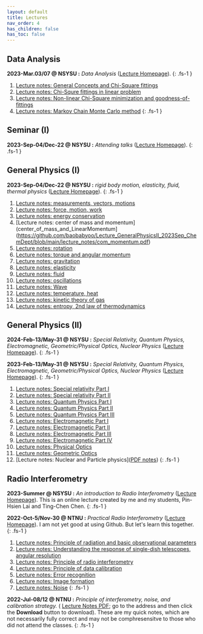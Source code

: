 ```yaml
---
layout: default
title: Lectures
nav_order: 4
has_children: false
has_toc: false
---
```


## Data Analysis

**2023-Mar.03/07 @ NSYSU :** *Data Analysis*
([Lecture Homepage](https://github.com/baobabyoo/Lecture_DataAnalysis)).
{: .fs-1 }

1. [Lecture notes: General Concepts and Chi-Square fittings](https://github.com/baobabyoo/Lecture_DataAnalysis/blob/main/lecture_notes/DataAnalysis_part1.pdf)
2. [Lecture notes: Chi-Squre fittings in linear problem](https://github.com/baobabyoo/Lecture_DataAnalysis/blob/main/lecture_notes/DataAnalysis_part2.pdf)
3. [Lecture notes: Non-linear Chi-Square minimization and goodness-of-fittings](https://github.com/baobabyoo/Lecture_DataAnalysis/blob/main/lecture_notes/DataAnalysis_part3.pdf)
4. [Lecture notes: Markov Chain Monte Carlo method](https://github.com/baobabyoo/Lecture_DataAnalysis/blob/main/lecture_notes/DataAnalysis_part4.pdf)
{: .fs-1 }

## Seminar (I) 

**2023-Sep-04/Dec-22 @ NSYSU :** *Attending talks* ([Lecture Homepage](https://github.com/baobabyoo/Lecture_SeminarI_2023Sep_PhysDept)).
{: .fs-1 }

## General Physics (I)

**2023-Sep-04/Dec-22 @ NSYSU :** *rigid body motion, elasticity, fluid, thermal physics* ([Lecture Homepage](https://github.com/baobabyoo/Lecture_GeneralPhysicsII_2023Sep_ChemDept)).
{: .fs-1 }

1. [Lecture notes: measurements, vectors, motions](https://github.com/baobabyoo/Lecture_GeneralPhysicsII_2023Sep_ChemDept/blob/main/lecture_notes/measurements_vectors_motions.pdf)
2. [Lecture notes: force, motion, work](https://github.com/baobabyoo/Lecture_GeneralPhysicsII_2023Sep_ChemDept/blob/main/lecture_notes/force_motion_work.pdf)
3. [Lecture notes: energy conservation](https://github.com/baobabyoo/Lecture_GeneralPhysicsII_2023Sep_ChemDept/blob/main/lecture_notes/PotentialEnergy_Econservation.pdf)
4. [Lecture notes: center of mass and momentum](center_of_mass_and_LinearMomentum](https://github.com/baobabyoo/Lecture_GeneralPhysicsII_2023Sep_ChemDept/blob/main/lecture_notes/com_momentum.pdf)
5. [Lecture notes: rotation](https://github.com/baobabyoo/Lecture_GeneralPhysicsII_2023Sep_ChemDept/blob/main/lecture_notes/rotation.pdf)
6. [Lecture notes: torque and angular momentum](https://github.com/baobabyoo/Lecture_GeneralPhysicsII_2023Sep_ChemDept/blob/main/lecture_notes/angular_momentum.pdf)
7. [Lecture notes: gravitation](https://github.com/baobabyoo/Lecture_GeneralPhysicsII_2023Sep_ChemDept/blob/main/lecture_notes/gravitation.pdf)
8. [Lecture notes: elasticity](https://github.com/baobabyoo/Lecture_GeneralPhysicsII_2023Sep_ChemDept/blob/main/lecture_notes/equilibrium_elasticity.pdf)
9. [Lecture notes: fluid](https://github.com/baobabyoo/Lecture_GeneralPhysicsII_2023Sep_ChemDept/blob/main/lecture_notes/fluids.pdf)
10. [Lecture notes: oscillations](https://github.com/baobabyoo/Lecture_GeneralPhysicsII_2023Sep_ChemDept/blob/main/lecture_notes/oscillation.pdf)
11. [Lecture notes: Wave](https://github.com/baobabyoo/Lecture_GeneralPhysicsII_2023Sep_ChemDept/blob/main/lecture_notes/wave1.pdf)
12. [Lecture notes: temperature, heat](https://github.com/baobabyoo/Lecture_GeneralPhysicsII_2023Sep_ChemDept/blob/main/lecture_notes/thermodynamics.pdf)
13. [Lecture notes: kinetic theory of gas](https://github.com/baobabyoo/Lecture_GeneralPhysicsII_2023Sep_ChemDept/blob/main/lecture_notes/thermodynamics2.pdf)
14. [Lecture notes: entropy, 2nd law of thermodynamics](https://github.com/baobabyoo/Lecture_GeneralPhysicsII_2023Sep_ChemDept/blob/main/lecture_notes/thermodynamics3.pdf)

## General Physics (II)

**2024-Feb-13/May-31 @ NSYSU :** *Special Relativity, Quantum Physics, Electromagnetic, Geometric/Physical Optics, Nuclear Physics* ([Lecture Homepage](https://github.com/baobabyoo/Lecture_GeneralPhysics_2024Feb)).
{: .fs-1 }

**2023-Feb-13/May-31 @ NSYSU :** *Special Relativity, Quantum Physics, Electromagnetic, Geometric/Physical Optics, Nuclear Physics* ([Lecture Homepage](https://github.com/baobabyoo/Lecture_GeneralPhysics_2023Feb)).
{: .fs-1 }

1. [Lecture notes: Special relativity Part I](https://github.com/baobabyoo/Lecture_GeneralPhysics_2023Feb/blob/master/lecture_notes/SpecialRelativity_part1.pdf)
2. [Lecture notes: Special relativity Part II](https://github.com/baobabyoo/Lecture_GeneralPhysics_2023Feb/blob/master/lecture_notes/SpecialRelativity_part2.pdf)
3. [Lecture notes: Quantum Physics Part I](https://github.com/baobabyoo/Lecture_GeneralPhysics_2023Feb/blob/master/lecture_notes/QuantumPhysics_part1.pdf)
4. [Lecture notes: Quantum Physics Part II](https://github.com/baobabyoo/Lecture_GeneralPhysics_2023Feb/blob/master/lecture_notes/QuantumPhysics_part2.pdf)
5. [Lecture notes: Quantum Physics Part III](https://github.com/baobabyoo/Lecture_GeneralPhysics_2023Feb/blob/master/lecture_notes/QuantumPhysics_part3.pdf)
6. [Lecture notes: Electromagnetic Part I](https://github.com/baobabyoo/Lecture_GeneralPhysics_2023Feb/blob/master/lecture_notes/Electromagnetic_part1.pdf)
7. [Lecture notes: Electromagnetic Part II](https://github.com/baobabyoo/Lecture_GeneralPhysics_2023Feb/blob/master/lecture_notes/Electromagnetic_part2.pdf)
8. [Lecture notes: Electromagnetic Part III](https://github.com/baobabyoo/Lecture_GeneralPhysics_2023Feb/blob/master/lecture_notes/Electromagnetic_part3.pdf)
9. [Lecture notes: Electromagnetic Part IV](https://github.com/baobabyoo/Lecture_GeneralPhysics_2023Feb/blob/master/lecture_notes/Electromagnetic_part4.pdf)
10. [Lecture notes: Physical Optics](https://github.com/baobabyoo/Lecture_GeneralPhysics_2023Feb/blob/master/lecture_notes/Optics_part1.pdf)
11. [Lecture notes: Geometric Optics](https://github.com/baobabyoo/Lecture_GeneralPhysics_2023Feb/blob/master/lecture_notes/Optics_part2.pdf)
12. [Lecture notes: Nuclear and Particle physics]([PDF notes](https://github.com/baobabyoo/Lecture_GeneralPhysics_2023Feb/blob/master/lecture_notes/NuclearParticlePhysics.pdf))
{: .fs-1 }

## Radio Interferometry

**2023-Summer @ NSYSU :** *An introduction to Radio Interferometry* ([Lecture Homepage](https://github.com/baobabyoo/interferometryEMI)). This is an online lecture created by me and my students, Pin-Hsien Lai and Ting-Chen Chen.
{: .fs-1 }

**2022-Oct-5/Nov-30 @ NTNU :** *Practical Radio Interferometry* ([Lecture Homepage](https://github.com/baobabyoo/Lecture_RadioInterferometry_2022Oct)). I am not yet good at using Github. But let's learn this together.
{: .fs-1 }

1. [Lecture notes: Principle of radiation and basic observational parameters](https://github.com/baobabyoo/Lecture_RadioInterferometry_2022Oct/blob/main/lecture_notes/RadioAstronomy_2022Oct_lecture1_NTNU.pdf)
2. [Lecture notes: Understanding the response of single-dish telescopes, angular resolution](https://github.com/baobabyoo/Lecture_RadioInterferometry_2022Oct/blob/main/lecture_notes/RadioAstronomy_2022Oct_lecture2_NTNU.pdf)
3. [Lecture notes: Principle of radio interferometry](https://github.com/baobabyoo/Lecture_RadioInterferometry_2022Oct/blob/main/lecture_notes/RadioAstronomy_2022Oct_lecture3_NTNU.pdf)
4. [Lecture notes: Principle of data calibration](https://github.com/baobabyoo/Lecture_RadioInterferometry_2022Oct/blob/main/lecture_notes/RadioAstronomy_2022Oct_lecture4_NTNU.pdf)
5. [Lecture notes: Error recognition](https://github.com/baobabyoo/Lecture_RadioInterferometry_2022Oct/blob/main/lecture_notes/RadioAstronomy_2022Oct_lecture5_NTNU.pdf)
6. [Lecture notes: Image formation](https://github.com/baobabyoo/Lecture_RadioInterferometry_2022Oct/blob/main/lecture_notes/RadioAstronomy_2022Oct_lecture6_NTNU.pdf)
7. [Lecture notes: Noise](https://github.com/baobabyoo/Lecture_RadioInterferometry_2022Oct/blob/main/lecture_notes/RadioAstronomy_2022Oct_lecture7_NTNU.pdf)
{: .fs-1 }

**2022-Jul-08/12 @ NTNU :** *Principle of interferometry, noise, and calibration strategy.* ( [Lecture Notes PDF](https://github.com/baobabyoo/baobabyoo.github.io/blob/main/pages/files/lecture_notes/2022/Radio_interferometry_2022Jul.pdf); go to the address and then click the **Download** button to download). These are my quick notes, which are not necessarily fully correct and may not be comphresensitve to those who did not attend the classes.
{: .fs-1 }

